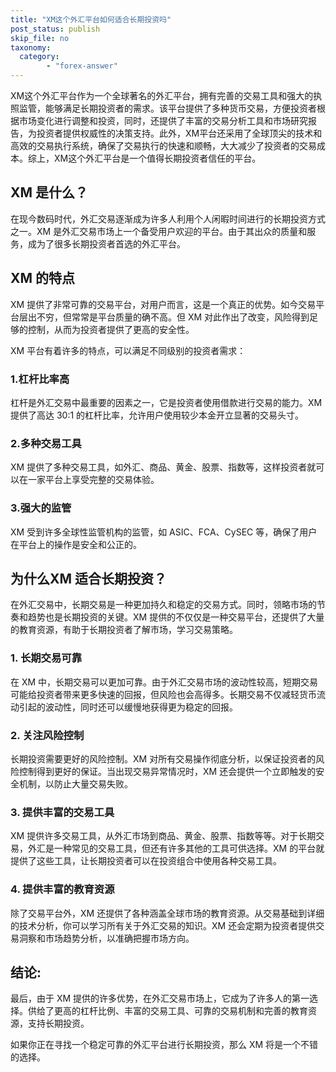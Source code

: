 ```yaml
---
title: "XM这个外汇平台如何适合长期投资吗"
post_status: publish
skip_file: no
taxonomy:
  category:
        - "forex-answer"
---
```


XM这个外汇平台作为一个全球著名的外汇平台，拥有完善的交易工具和强大的执照监管，能够满足长期投资者的需求。该平台提供了多种货币交易，方便投资者根据市场变化进行调整和投资，同时，还提供了丰富的交易分析工具和市场研究报告，为投资者提供权威性的决策支持。此外，XM平台还采用了全球顶尖的技术和高效的交易执行系统，确保了交易执行的快速和顺畅，大大减少了投资者的交易成本。综上，XM这个外汇平台是一个值得长期投资者信任的平台。

## XM 是什么？

在现今数码时代，外汇交易逐渐成为许多人利用个人闲暇时间进行的长期投资方式之一。XM 是外汇交易市场上一个备受用户欢迎的平台。由于其出众的质量和服务，成为了很多长期投资者首选的外汇平台。

## XM 的特点

XM 提供了非常可靠的交易平台，对用户而言，这是一个真正的优势。如今交易平台层出不穷，但常常是平台质量的确不高。但 XM 对此作出了改变，风险得到足够的控制，从而为投资者提供了更高的安全性。

XM 平台有着许多的特点，可以满足不同级别的投资者需求：

### 1.杠杆比率高

杠杆是外汇交易中最重要的因素之一，它是投资者使用借款进行交易的能力。XM 提供了高达 30:1 的杠杆比率，允许用户使用较少本金开立显著的交易头寸。

### 2.多种交易工具

XM 提供了多种交易工具，如外汇、商品、黄金、股票、指数等，这样投资者就可以在一家平台上享受完整的交易体验。

### 3.强大的监管

XM 受到许多全球性监管机构的监管，如 ASIC、FCA、CySEC 等，确保了用户在平台上的操作是安全和公正的。

## 为什么XM 适合长期投资？

在外汇交易中，长期交易是一种更加持久和稳定的交易方式。同时，领略市场的节奏和趋势也是长期投资的关键。XM 提供的不仅仅是一种交易平台，还提供了大量的教育资源，有助于长期投资者了解市场，学习交易策略。

### 1. 长期交易可靠

在 XM 中，长期交易可以更加可靠。由于外汇交易市场的波动性较高，短期交易可能给投资者带来更多快速的回报，但风险也会高得多。长期交易不仅减轻货币流动引起的波动性，同时还可以缓慢地获得更为稳定的回报。

### 2. 关注风险控制

长期投资需要更好的风险控制。XM 对所有交易操作彻底分析，以保证投资者的风险控制得到更好的保证。当出现交易异常情况时，XM 还会提供一个立即触发的安全机制，以防止大量交易失败。

### 3. 提供丰富的交易工具

XM 提供许多交易工具，从外汇市场到商品、黄金、股票、指数等等。对于长期交易，外汇是一种常见的交易工具，但还有许多其他的工具可供选择。XM 的平台就提供了这些工具，让长期投资者可以在投资组合中使用各种交易工具。

### 4. 提供丰富的教育资源

除了交易平台外，XM 还提供了各种涵盖全球市场的教育资源。从交易基础到详细的技术分析，你可以学习所有关于外汇交易的知识。XM 还会定期为投资者提供交易洞察和市场趋势分析，以准确把握市场方向。

## 结论:

最后，由于 XM 提供的许多优势，在外汇交易市场上，它成为了许多人的第一选择。供给了更高的杠杆比例、丰富的交易工具、可靠的交易机制和完善的教育资源，支持长期投资。

如果你正在寻找一个稳定可靠的外汇平台进行长期投资，那么 XM 将是一个不错的选择。


